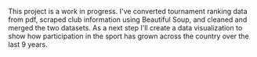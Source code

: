 This project is a work in progress. I've converted tournament ranking data from pdf, scraped club information using Beautiful Soup, and cleaned and merged the two datasets. As a next step I'll create a data visualization to show how participation in the sport has grown across the country over the last 9 years. 
